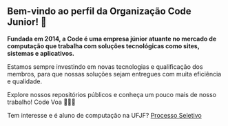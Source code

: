 ## Bem-vindo ao perfil da Organização Code Junior!  👋

<strong>Fundada em 2014, a Code é uma empresa júnior atuante no mercado de computação que trabalha com soluções
tecnológicas como sites, sistemas e aplicativos.</strong>

<p>Estamos sempre investindo em
novas tecnologias e qualificação dos membros, para que nossas
soluções sejam entregues com muita eficiência e qualidade.</p>

<p>Explore nossos repositórios públicos e conheça um pouco mais de nosso trabalho! Code Voa 🚀🚀🚀</p>

Tem interesse e é aluno de computação na UFJF? [Processo Seletivo](https://ps.codejr.com.br/)

<!--

**Here are some ideas to get you started:**

🙋‍♀️ A short introduction - what is your organization all about?
🌈 Contribution guidelines - how can the community get involved?
👩‍💻 Useful resources - where can the community find your docs? Is there anything else the community should know?
🍿 Fun facts - what does your team eat for breakfast?
🧙 Remember, you can do mighty things with the power of [Markdown](https://docs.github.com/github/writing-on-github/getting-started-with-writing-and-formatting-on-github/basic-writing-and-formatting-syntax)
-->
